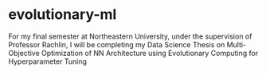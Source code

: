 # evolutionary-ml

For my final semester at Northeastern University, under the supervision of Professor Rachlin, I will be completing my Data Science Thesis on Multi-Objective Optimization of NN Architecture using Evolutionary Computing for Hyperparameter Tuning